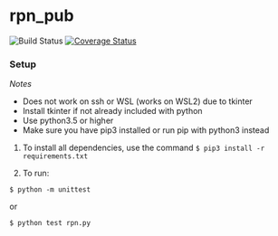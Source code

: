 # rpn_pub
![Build Status](https://travis-ci.org/calvang/rpn_pub.svg?branch=master)
[![Coverage Status](https://coveralls.io/repos/github/calvang/rpn_pub/badge.svg?branch=master)](https://coveralls.io/github/calvang/rpn_pub?branch=master)



### Setup

*Notes*

- Does not work on ssh or WSL (works on WSL2) due to tkinter
- Install tkinter if not already included with python
- Use python3.5 or higher
- Make sure you have pip3 installed or run pip with python3 instead

1) To install all dependencies, use the command `$ pip3 install -r requirements.txt`

2) To run: 

`$ python -m unittest`

or 

`$ python test rpn.py`



